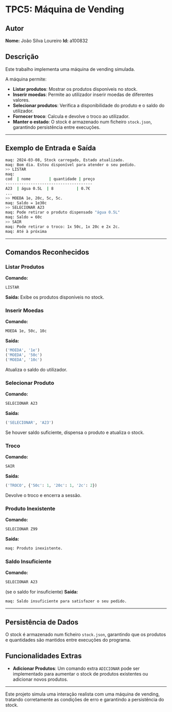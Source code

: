# TPC5: Máquina de Vending

## Autor

**Nome:** João Silva Loureiro
**Id:** a100832

## Descrição

Este trabalho implementa uma máquina de vending simulada.

A máquina permite:

- **Listar produtos**: Mostrar os produtos disponíveis no stock.
- **Inserir moedas**: Permite ao utilizador inserir moedas de diferentes valores.
- **Selecionar produtos**: Verifica a disponibilidade do produto e o saldo do utilizador.
- **Fornecer troco**: Calcula e devolve o troco ao utilizador.
- **Manter o estado**: O stock é armazenado num ficheiro `stock.json`, garantindo persistência entre execuções.

---

## Exemplo de Entrada e Saída

```bash
maq: 2024-03-08, Stock carregado, Estado atualizado.
maq: Bom dia. Estou disponível para atender o seu pedido.
>> LISTAR
maq:
cod  | nome        | quantidade | preço
--------------------------------------
A23  | água 0.5L  | 8          | 0.7€
...
>> MOEDA 1e, 20c, 5c, 5c.
maq: Saldo = 1e30c
>> SELECIONAR A23
maq: Pode retirar o produto dispensado "água 0.5L"
maq: Saldo = 60c
>> SAIR
maq: Pode retirar o troco: 1x 50c, 1x 20c e 2x 2c.
maq: Até à próxima
```

---

## Comandos Reconhecidos

### Listar Produtos

**Comando:**

```bash
LISTAR
```

**Saída:** Exibe os produtos disponíveis no stock.

### Inserir Moedas

**Comando:**

```bash
MOEDA 1e, 50c, 10c
```

**Saída:**

```python
('MOEDA', '1e')
('MOEDA', '50c')
('MOEDA', '10c')
```

Atualiza o saldo do utilizador.

### Selecionar Produto

**Comando:**

```bash
SELECIONAR A23
```

**Saída:**

```python
('SELECIONAR', 'A23')
```

Se houver saldo suficiente, dispensa o produto e atualiza o stock.

### Troco

**Comando:**

```bash
SAIR
```

**Saída:**

```python
('TROCO', {'50c': 1, '20c': 1, '2c': 2})
```

Devolve o troco e encerra a sessão.

### Produto Inexistente

**Comando:**

```bash
SELECIONAR Z99
```

**Saída:**

```bash
maq: Produto inexistente.
```

### Saldo Insuficiente

**Comando:**

```bash
SELECIONAR A23
```

(se o saldo for insuficiente) **Saída:**

```bash
maq: Saldo insuficiente para satisfazer o seu pedido.
```

---

## Persistência de Dados

O stock é armazenado num ficheiro `stock.json`, garantindo que os produtos e quantidades são mantidos entre execuções do programa.

## Funcionalidades Extras

- **Adicionar Produtos**: Um comando extra `ADICIONAR` pode ser implementado para aumentar o stock de produtos existentes ou adicionar novos produtos.

---

Este projeto simula uma interação realista com uma máquina de vending, tratando corretamente as condições de erro e garantindo a persistência do stock.

